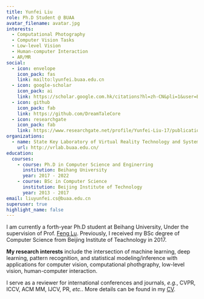```yaml
---
title: Yunfei Liu
role: Ph.D Student @ BUAA
avatar_filename: avatar.jpg
interests:
  - Computational Photography
  - Computer Vision Tasks
  - Low-level Vision
  - Human-computer Interaction
  - AR/MR
social:
  - icon: envelope
    icon_pack: fas
    link: mailto:lyunfei.buaa.edu.cn
  - icon: google-scholar
    icon_pack: ai
    link: https://scholar.google.com.hk/citations?hl=zh-CN&pli=1&user=B1Z1vTMAAAAJ
  - icon: github
    icon_pack: fab
    link: https://github.com/DreamTaleCore
  - icon: researchgate
    icon_pack: fab
    link: https://www.researchgate.net/profile/Yunfei-Liu-17/publications?sorting=recentlyAdded&editMode=1
organizations:
  - name: State Key Laboratory of Virtual Reality Technology and Systems
    url: http://vrlab.buaa.edu.cn/
education:
  courses:
    - course: Ph.D in Computer Science and Enginerring
      institution: Beihang University
      year: 2017 - 2022
    - course: BSc in Computer Science
      institution: Beijing Institute of Technology
      year: 2013 - 2017
email: liuyunfei.cs@buaa.edu.cn
superuser: true
highlight_name: false
---
```


I am currently a forth-year Ph.D student at Beihang University, Under the supervision of Prof. [Feng Lu](http://shi.buaa.edu.cn/lufeng/en/index.htm). Previously, I received my BSc degree of Computer Science from Beijing Institute of Teachnology in 2017. 

**My research interests** include the intersection of machine learning, deep learning, pattern recognition, and statistical modeling/inference with applications for computer vision, computational phothgraphy, low-level vision, human-computer interaction. 

I serve as a reviewer for international conferences and journals, *e.g.*, CVPR, ICCV, ACM MM, IJCV, PR, *etc.*. More details can be found in my [CV](cv/cv_yunfei.pdf).

